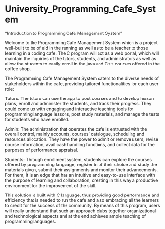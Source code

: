 # University_Programming_Cafe_System
“Introduction to Programming Cafe Management System”


Welcome to the Programming Cafe Management System which is a project well-built to be of aid in the running as well as to be a teacher to those learning in a coding cafe. The C program will act as a web portal, which will maintain the inquiries of the tutors, students, and administrators as well as allow the students to easily enroll in the java and C++ courses offered in the coffee shop.


The Programming Cafe Management System caters to the diverse needs of stakeholders within the cafe, providing tailored functionalities for each user role: 


Tutors: The tutors can use the app to post courses and to develop lesson plans, enroll and administer the students, and track their progress. They could come up with engaging and interactive teaching tools for programming language lessons, post study materials, and manage the tests for students who have enrolled.

Admin: The administration that operates the cafe is entrusted with the overall control, mainly accounts, courses’ catalogue, scheduling and resources allocation. They have the power to admit or remove users, revise course information, avail cash handling functions, and collect data for the purposes of performance appraisal.

Students: Through enrollment system, students can explore the courses offered by programming language, register in of their choice and study the materials given, submit their assignments and monitor their advancements. For them, it is an edge that has an intuitive and easy-to-use interface with the purpose of learning and collaboration, creating in this way a productive environment for the improvement of the skill.

This solution is built with C language, thus providing good performance and efficiency that is needed to run the cafe and also embracing all the learners to credit for the success of the community. By means of this program, users will really understand that such an approach clubs together organizational and technological aspects and at the end achieves ample teaching of programming languages.
